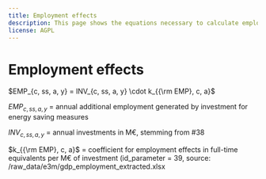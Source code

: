 ```yaml
---
title: Employment effects
description: This page shows the equations necessary to calculate employment effects.
license: AGPL
---
```


<!--
© 2023 Fraunhofer-Gesellschaft e.V., München

SPDX-License-Identifier: AGPL-3.0-or-later
-->

Employment effects
=

$EMP_{c, ss, a, y} = INV_{c, ss, a, y} \cdot k_{{\rm EMP}, c, a}$

$EMP_{c, ss, a, y}$ = annual additional employment generated by investment for energy saving measures

$INV_{c, ss, a, y}$ = annual investments in M€, stemming from #38 

$k_{{\rm EMP}, c, a}$ = coefficient for employment effects in full-time equivalents per M€ of investment (id_parameter = 39, source: /raw_data/e3m/gdp_employment_extracted.xlsx